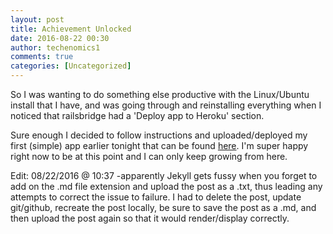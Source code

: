 ```yaml
---
layout: post
title: Achievement Unlocked
date: 2016-08-22 00:30
author: techenomics1
comments: true
categories: [Uncategorized]
---
```


So I was wanting to do something else productive with the Linux/Ubuntu install that I have, and was going through and reinstalling everything when I noticed that railsbridge had a 'Deploy app to Heroku' section.

Sure enough I decided to follow instructions and uploaded/deployed my first (simple) app earlier tonight that can be found [here](https://dry-sands-16951.herokuapp.com/).  I'm super happy right now to be at this point and I can only keep growing from here.

Edit: 08/22/2016 @ 10:37
-apparently Jekyll gets fussy when you forget to add on the .md file extension and upload the post as a .txt, thus leading any attempts to correct the issue to failure.  I had to delete the post, update git/github, recreate the post locally, be sure to save the post as a .md, and then upload the post again so that it would render/display correctly.   
